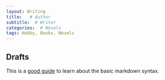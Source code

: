 ```yaml
---
layout: Writing 
title:   # Author
subtitle:  # Writer
categories:  # Novels
tags: Hobby, Books, Novels
---
```


## Drafts

This is a [good guide](https://www.markdownguide.org/basic-syntax/) to learn about the basic markdown syntax.
